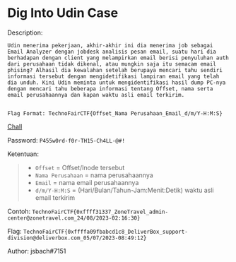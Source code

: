 # Dig Into Udin Case

Description:
```
Udin menerima pekerjaan, akhir-akhir ini dia menerima job sebagai Email Analyzer dengan jobdesk analisis pesan email, suatu hari dia berhadapan dengan client yang melampirkan email berisi penyuluhan auth dari perusahaan tidak dikenal, atau mungkin saja itu semacam email phising? Alhasil dia kewalahan setelah berupaya mencari tahu sendiri informasi tersebut dengan mengidetifikasi lampiran email yang telah dia unduh. Kini Udin meminta untuk mengidentifikasi hasil dump PC-nya dengan mencari tahu beberapa informasi tentang Offset, nama serta email perusahaannya dan kapan waktu asli email terkirim.


Flag Format: TechnoFairCTF{Offset_Nama Perusahaan_Email_d/m/Y-H:M:S}
```

[Chall](https://mega.nz/file/on5E2ChC#_GJeJkqpMIksW3XvmZt0H4mVPzNOOc8z7jQ745lahBM)

Password: `P455w0rd-f0r-TH15-Ch4LL-@#!`

Ketentuan:
> - `Offset` = Offset/Inode tersebut
> - `Nama Perusahaan` = nama perusahaannya
> - `Email` = nama email perusahaannya
> - `d/m/Y-H:M:S` = (Hari/Bulan/Tahun-Jam:Menit:Detik) waktu asli email terkirim

Contoh:
`TechnoFairCTF{0xffff31337_ZoneTravel_admin-center@zonetravel.com_24/08/2023-02:16:30}`

Flag:
`TechnoFairCTF{0xffffa09fbabcd1c8_DeliverBox_support-division@deliverbox.com_05/07/2023-08:49:12}`

Author: jsbach#7151